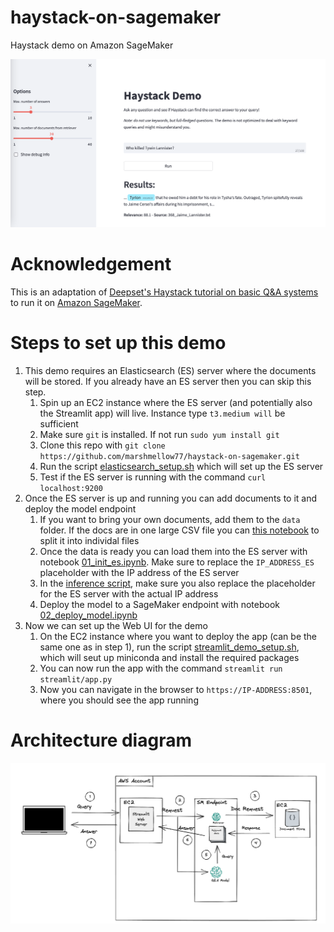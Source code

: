 # haystack-on-sagemaker
Haystack demo on Amazon SageMaker

![Screenshot](images/screenshot.png)

# Acknowledgement
This is an adaptation of [Deepset's Haystack tutorial on basic Q&A systems](https://haystack.deepset.ai/tutorials/01_basic_qa_pipeline) to run it on [Amazon SageMaker](https://aws.amazon.com/sagemaker/).

# Steps to set up this demo
1. This demo requires an Elasticsearch (ES) server where the documents will be stored. If you already have an ES server then you can skip this step.
    1. Spin up an EC2 instance where the ES server (and potentially also the Streamlit app) will live. Instance type `t3.medium will` be sufficient
    2. Make sure `git` is installed. If not run `sudo yum install git`
    3. Clone this repo with `git clone https://github.com/marshmellow77/haystack-on-sagemaker.git`
    4. Run the script [elasticsearch_setup.sh](elasticsearch_setup.sh) which will set up the ES server
    5. Test if the ES server is running with the command `curl localhost:9200`
2. Once the ES server is up and running you can add documents to it and deploy the model endpoint
    1. If you want to bring your own documents, add them to the `data` folder. If the docs are in one large CSV file you can [this notebook](00_data_prep.ipynb) to split it into individal files
    2. Once the data is ready you can load them into the ES server with notebook [01_init_es.ipynb](01_init_es.ipynb). Make sure to replace the `IP_ADDRESS_ES` placeholder with the IP address of the ES server
    3. In the [inference script](model/code/inference.py), make sure you also replace the placeholder for the ES server with the actual IP address
    4. Deploy the model to a SageMaker endpoint with notebook [02_deploy_model.ipynb](02_deploy_model.ipynb)
3. Now we can set up the Web UI for the demo
    1. On the EC2 instance where you want to deploy the app (can be the same one as in step 1), run the script [streamlit_demo_setup.sh](streamlit_demo_setup.sh), which will seut up miniconda and install the required packages
    2. You can now run the app with the command `streamlit run streamlit/app.py`
    3. Now you can navigate in the browser to `https://IP-ADDRESS:8501`, where you should see the app running
  
# Architecture diagram
![Architecture diagram](images/architecture.png)